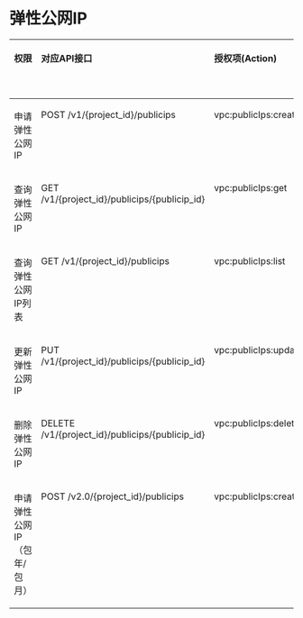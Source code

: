 # 弹性公网IP<a name="eip_apipermission_0002"></a>

<a name="zh-cn_topic_0201534207_table3381441153612"></a>
<table><thead align="left"><tr id="zh-cn_topic_0201534207_row134361241153612"><th class="cellrowborder" valign="top" width="13.23%" id="mcps1.1.6.1.1"><p id="zh-cn_topic_0201534207_p423285813514"><a name="zh-cn_topic_0201534207_p423285813514"></a><a name="zh-cn_topic_0201534207_p423285813514"></a>权限</p>
</th>
<th class="cellrowborder" valign="top" width="29.330000000000002%" id="mcps1.1.6.1.2"><p id="zh-cn_topic_0201534207_p24367414363"><a name="zh-cn_topic_0201534207_p24367414363"></a><a name="zh-cn_topic_0201534207_p24367414363"></a>对应API接口</p>
</th>
<th class="cellrowborder" valign="top" width="20.06%" id="mcps1.1.6.1.3"><p id="zh-cn_topic_0201534207_p2436194193616"><a name="zh-cn_topic_0201534207_p2436194193616"></a><a name="zh-cn_topic_0201534207_p2436194193616"></a>授权项(Action)</p>
</th>
<th class="cellrowborder" valign="top" width="15.89%" id="mcps1.1.6.1.4"><p id="zh-cn_topic_0201534207_p5985736163016"><a name="zh-cn_topic_0201534207_p5985736163016"></a><a name="zh-cn_topic_0201534207_p5985736163016"></a>IAM项目(Project)</p>
</th>
<th class="cellrowborder" valign="top" width="21.490000000000002%" id="mcps1.1.6.1.5"><p id="zh-cn_topic_0201534207_p8985133619300"><a name="zh-cn_topic_0201534207_p8985133619300"></a><a name="zh-cn_topic_0201534207_p8985133619300"></a>企业项目(Enterprise Project)</p>
</th>
</tr>
</thead>
<tbody><tr id="zh-cn_topic_0201534207_row943674133617"><td class="cellrowborder" valign="top" width="13.23%" headers="mcps1.1.6.1.1 "><p id="zh-cn_topic_0201534207_p13232958145117"><a name="zh-cn_topic_0201534207_p13232958145117"></a><a name="zh-cn_topic_0201534207_p13232958145117"></a>申请<span id="zh-cn_topic_0201534207_text10897104815286"><a name="zh-cn_topic_0201534207_text10897104815286"></a><a name="zh-cn_topic_0201534207_text10897104815286"></a></span><span id="zh-cn_topic_0201534207_text1689724812819"><a name="zh-cn_topic_0201534207_text1689724812819"></a><a name="zh-cn_topic_0201534207_text1689724812819"></a>弹性公网IP</span></p>
</td>
<td class="cellrowborder" valign="top" width="29.330000000000002%" headers="mcps1.1.6.1.2 "><p id="zh-cn_topic_0201534207_p144365416368"><a name="zh-cn_topic_0201534207_p144365416368"></a><a name="zh-cn_topic_0201534207_p144365416368"></a>POST /v1/{project_id}/publicips</p>
</td>
<td class="cellrowborder" valign="top" width="20.06%" headers="mcps1.1.6.1.3 "><p id="zh-cn_topic_0201534207_p17904175011365"><a name="zh-cn_topic_0201534207_p17904175011365"></a><a name="zh-cn_topic_0201534207_p17904175011365"></a>vpc:publicIps:create</p>
</td>
<td class="cellrowborder" valign="top" width="15.89%" headers="mcps1.1.6.1.4 "><p id="zh-cn_topic_0201534207_p15756115919276"><a name="zh-cn_topic_0201534207_p15756115919276"></a><a name="zh-cn_topic_0201534207_p15756115919276"></a>√</p>
</td>
<td class="cellrowborder" valign="top" width="21.490000000000002%" headers="mcps1.1.6.1.5 "><p id="zh-cn_topic_0201534207_p193691154133112"><a name="zh-cn_topic_0201534207_p193691154133112"></a><a name="zh-cn_topic_0201534207_p193691154133112"></a>√</p>
</td>
</tr>
<tr id="zh-cn_topic_0201534207_row343704173619"><td class="cellrowborder" valign="top" width="13.23%" headers="mcps1.1.6.1.1 "><p id="zh-cn_topic_0201534207_p1623218589512"><a name="zh-cn_topic_0201534207_p1623218589512"></a><a name="zh-cn_topic_0201534207_p1623218589512"></a>查询<span id="zh-cn_topic_0201534207_text11285177584"><a name="zh-cn_topic_0201534207_text11285177584"></a><a name="zh-cn_topic_0201534207_text11285177584"></a></span><span id="zh-cn_topic_0201534207_text42816171584"><a name="zh-cn_topic_0201534207_text42816171584"></a><a name="zh-cn_topic_0201534207_text42816171584"></a>弹性公网IP</span></p>
</td>
<td class="cellrowborder" valign="top" width="29.330000000000002%" headers="mcps1.1.6.1.2 "><p id="zh-cn_topic_0201534207_p174371341133618"><a name="zh-cn_topic_0201534207_p174371341133618"></a><a name="zh-cn_topic_0201534207_p174371341133618"></a>GET /v1/{project_id}/publicips/{publicip_id}</p>
</td>
<td class="cellrowborder" valign="top" width="20.06%" headers="mcps1.1.6.1.3 "><p id="zh-cn_topic_0201534207_p8360152113611"><a name="zh-cn_topic_0201534207_p8360152113611"></a><a name="zh-cn_topic_0201534207_p8360152113611"></a>vpc:publicIps:get</p>
</td>
<td class="cellrowborder" valign="top" width="15.89%" headers="mcps1.1.6.1.4 "><p id="zh-cn_topic_0201534207_p1475655902719"><a name="zh-cn_topic_0201534207_p1475655902719"></a><a name="zh-cn_topic_0201534207_p1475655902719"></a>√</p>
</td>
<td class="cellrowborder" valign="top" width="21.490000000000002%" headers="mcps1.1.6.1.5 "><p id="zh-cn_topic_0201534207_p153706545313"><a name="zh-cn_topic_0201534207_p153706545313"></a><a name="zh-cn_topic_0201534207_p153706545313"></a>√</p>
</td>
</tr>
<tr id="zh-cn_topic_0201534207_row34371241143616"><td class="cellrowborder" valign="top" width="13.23%" headers="mcps1.1.6.1.1 "><p id="zh-cn_topic_0201534207_p182321558155116"><a name="zh-cn_topic_0201534207_p182321558155116"></a><a name="zh-cn_topic_0201534207_p182321558155116"></a>查询<span id="zh-cn_topic_0201534207_text4675527175812"><a name="zh-cn_topic_0201534207_text4675527175812"></a><a name="zh-cn_topic_0201534207_text4675527175812"></a></span><span id="zh-cn_topic_0201534207_text8675142785815"><a name="zh-cn_topic_0201534207_text8675142785815"></a><a name="zh-cn_topic_0201534207_text8675142785815"></a>弹性公网IP</span>列表</p>
</td>
<td class="cellrowborder" valign="top" width="29.330000000000002%" headers="mcps1.1.6.1.2 "><p id="zh-cn_topic_0201534207_p16437174193619"><a name="zh-cn_topic_0201534207_p16437174193619"></a><a name="zh-cn_topic_0201534207_p16437174193619"></a>GET /v1/{project_id}/publicips</p>
</td>
<td class="cellrowborder" valign="top" width="20.06%" headers="mcps1.1.6.1.3 "><p id="zh-cn_topic_0201534207_p35961753143612"><a name="zh-cn_topic_0201534207_p35961753143612"></a><a name="zh-cn_topic_0201534207_p35961753143612"></a>vpc:publicIps:list</p>
</td>
<td class="cellrowborder" valign="top" width="15.89%" headers="mcps1.1.6.1.4 "><p id="zh-cn_topic_0201534207_p167561459142711"><a name="zh-cn_topic_0201534207_p167561459142711"></a><a name="zh-cn_topic_0201534207_p167561459142711"></a>√</p>
</td>
<td class="cellrowborder" valign="top" width="21.490000000000002%" headers="mcps1.1.6.1.5 "><p id="zh-cn_topic_0201534207_p1370175418319"><a name="zh-cn_topic_0201534207_p1370175418319"></a><a name="zh-cn_topic_0201534207_p1370175418319"></a>√</p>
</td>
</tr>
<tr id="zh-cn_topic_0201534207_row443713412363"><td class="cellrowborder" valign="top" width="13.23%" headers="mcps1.1.6.1.1 "><p id="zh-cn_topic_0201534207_p623295805113"><a name="zh-cn_topic_0201534207_p623295805113"></a><a name="zh-cn_topic_0201534207_p623295805113"></a>更新<span id="zh-cn_topic_0201534207_text4983204019588"><a name="zh-cn_topic_0201534207_text4983204019588"></a><a name="zh-cn_topic_0201534207_text4983204019588"></a></span><span id="zh-cn_topic_0201534207_text10983114025819"><a name="zh-cn_topic_0201534207_text10983114025819"></a><a name="zh-cn_topic_0201534207_text10983114025819"></a>弹性公网IP</span></p>
</td>
<td class="cellrowborder" valign="top" width="29.330000000000002%" headers="mcps1.1.6.1.2 "><p id="zh-cn_topic_0201534207_p4437194193614"><a name="zh-cn_topic_0201534207_p4437194193614"></a><a name="zh-cn_topic_0201534207_p4437194193614"></a>PUT /v1/{project_id}/publicips/{publicip_id}</p>
</td>
<td class="cellrowborder" valign="top" width="20.06%" headers="mcps1.1.6.1.3 "><p id="zh-cn_topic_0201534207_p1060705413366"><a name="zh-cn_topic_0201534207_p1060705413366"></a><a name="zh-cn_topic_0201534207_p1060705413366"></a>vpc:publicIps:update</p>
</td>
<td class="cellrowborder" valign="top" width="15.89%" headers="mcps1.1.6.1.4 "><p id="zh-cn_topic_0201534207_p9757145912271"><a name="zh-cn_topic_0201534207_p9757145912271"></a><a name="zh-cn_topic_0201534207_p9757145912271"></a>√</p>
</td>
<td class="cellrowborder" valign="top" width="21.490000000000002%" headers="mcps1.1.6.1.5 "><p id="zh-cn_topic_0201534207_p19370155411318"><a name="zh-cn_topic_0201534207_p19370155411318"></a><a name="zh-cn_topic_0201534207_p19370155411318"></a>√</p>
</td>
</tr>
<tr id="zh-cn_topic_0201534207_row10437144143617"><td class="cellrowborder" valign="top" width="13.23%" headers="mcps1.1.6.1.1 "><p id="zh-cn_topic_0201534207_p923213587517"><a name="zh-cn_topic_0201534207_p923213587517"></a><a name="zh-cn_topic_0201534207_p923213587517"></a>删除<span id="zh-cn_topic_0201534207_text9422745175810"><a name="zh-cn_topic_0201534207_text9422745175810"></a><a name="zh-cn_topic_0201534207_text9422745175810"></a></span><span id="zh-cn_topic_0201534207_text144221945115816"><a name="zh-cn_topic_0201534207_text144221945115816"></a><a name="zh-cn_topic_0201534207_text144221945115816"></a>弹性公网IP</span></p>
</td>
<td class="cellrowborder" valign="top" width="29.330000000000002%" headers="mcps1.1.6.1.2 "><p id="zh-cn_topic_0201534207_p2437114115362"><a name="zh-cn_topic_0201534207_p2437114115362"></a><a name="zh-cn_topic_0201534207_p2437114115362"></a>DELETE /v1/{project_id}/publicips/{publicip_id}</p>
</td>
<td class="cellrowborder" valign="top" width="20.06%" headers="mcps1.1.6.1.3 "><p id="zh-cn_topic_0201534207_p986195516362"><a name="zh-cn_topic_0201534207_p986195516362"></a><a name="zh-cn_topic_0201534207_p986195516362"></a>vpc:publicIps:delete</p>
</td>
<td class="cellrowborder" valign="top" width="15.89%" headers="mcps1.1.6.1.4 "><p id="zh-cn_topic_0201534207_p187577594276"><a name="zh-cn_topic_0201534207_p187577594276"></a><a name="zh-cn_topic_0201534207_p187577594276"></a>√</p>
</td>
<td class="cellrowborder" valign="top" width="21.490000000000002%" headers="mcps1.1.6.1.5 "><p id="zh-cn_topic_0201534207_p10370105493116"><a name="zh-cn_topic_0201534207_p10370105493116"></a><a name="zh-cn_topic_0201534207_p10370105493116"></a>√</p>
</td>
</tr>
<tr id="zh-cn_topic_0201534207_row06971339262"><td class="cellrowborder" valign="top" width="13.23%" headers="mcps1.1.6.1.1 "><p id="zh-cn_topic_0201534207_p643581217266"><a name="zh-cn_topic_0201534207_p643581217266"></a><a name="zh-cn_topic_0201534207_p643581217266"></a>申请<span id="zh-cn_topic_0201534207_text16341125116584"><a name="zh-cn_topic_0201534207_text16341125116584"></a><a name="zh-cn_topic_0201534207_text16341125116584"></a></span><span id="zh-cn_topic_0201534207_text9341135115817"><a name="zh-cn_topic_0201534207_text9341135115817"></a><a name="zh-cn_topic_0201534207_text9341135115817"></a>弹性公网IP</span>（包年/包月）</p>
</td>
<td class="cellrowborder" valign="top" width="29.330000000000002%" headers="mcps1.1.6.1.2 "><p id="zh-cn_topic_0201534207_p17435812172618"><a name="zh-cn_topic_0201534207_p17435812172618"></a><a name="zh-cn_topic_0201534207_p17435812172618"></a>POST /v2.0/{project_id}/publicips</p>
</td>
<td class="cellrowborder" valign="top" width="20.06%" headers="mcps1.1.6.1.3 "><p id="zh-cn_topic_0201534207_p343511262614"><a name="zh-cn_topic_0201534207_p343511262614"></a><a name="zh-cn_topic_0201534207_p343511262614"></a>vpc:publicIps:create</p>
</td>
<td class="cellrowborder" valign="top" width="15.89%" headers="mcps1.1.6.1.4 "><p id="zh-cn_topic_0201534207_p1023909163617"><a name="zh-cn_topic_0201534207_p1023909163617"></a><a name="zh-cn_topic_0201534207_p1023909163617"></a>√</p>
</td>
<td class="cellrowborder" valign="top" width="21.490000000000002%" headers="mcps1.1.6.1.5 "><p id="zh-cn_topic_0201534207_p82391694362"><a name="zh-cn_topic_0201534207_p82391694362"></a><a name="zh-cn_topic_0201534207_p82391694362"></a>√</p>
</td>
</tr>
</tbody>
</table>

